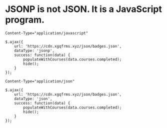 # JSONP is not JSON. It is a JavaScript program.  

```codes
Content-Type="application/javascript"

$.ajax({
    url: 'https://cdn.xgqfrms.xyz/json/badges.json',
    dataType: 'jsonp',
    success: function(data) {
        populateWithCourses(data.courses.completed);
        hide();
    }
});
``` 

```codes
Content-Type="application/json"

$.ajax({
    url: 'https://cdn.xgqfrms.xyz/json/badges.json',
    dataType: 'json',
    success: function(data) {
        populateWithCourses(data.courses.completed);
        hide();
    }
});
``` 


